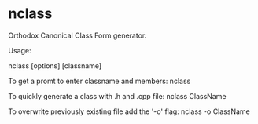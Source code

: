 # nclass
Orthodox Canonical Class Form generator.

Usage:

nclass [options] [classname]

To get a promt to enter classname and members:
nclass

To quickly generate a class with .h and .cpp file:
nclass ClassName

To overwrite previously existing file add the '-o' flag:
nclass -o ClassName
